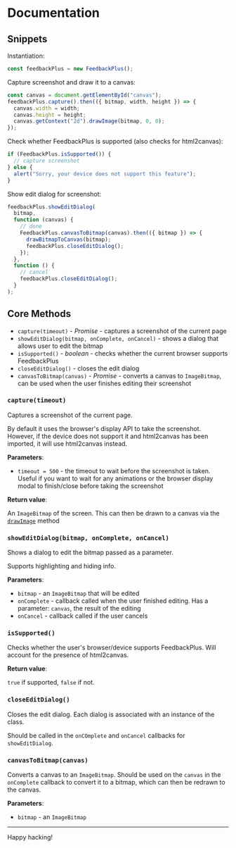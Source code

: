 # Documentation

## Snippets

Instantiation:

```js
const feedbackPlus = new FeedbackPlus();
```

Capture screenshot and draw it to a canvas:

```js
const canvas = document.getElementById("canvas");
feedbackPlus.capture().then(({ bitmap, width, height }) => {
  canvas.width = width;
  canvas.height = height;
  canvas.getContext("2d").drawImage(bitmap, 0, 0);
});
```

Check whether FeedbackPlus is supported (also checks for html2canvas):

```js
if (FeedbackPlus.isSupported()) {
  // capture screenshot
} else {
  alert("Sorry, your device does not support this feature");
}
```

Show edit dialog for screenshot:

```js
feedbackPlus.showEditDialog(
  bitmap,
  function (canvas) {
    // done
    FeedbackPlus.canvasToBitmap(canvas).then(({ bitmap }) => {
      drawBitmapToCanvas(bitmap);
      feedbackPlus.closeEditDialog();
    });
  },
  function () {
    // cancel
    feedbackPlus.closeEditDialog();
  }
);
```

## Core Methods

- `capture(timeout)` - *Promise* - captures a screenshot of the current page
- `showEditDialog(bitmap, onComplete, onCancel)` - shows a dialog that allows user to edit the bitmap
- `isSupported()` - *boolean* - checks whether the current browser supports FeedbackPlus
- `closeEditDialog()` - closes the edit dialog
- `canvasToBitmap(canvas)` - *Promise* - converts a canvas to `ImageBitmap`, can be used when the user finishes editing their screenshot

### `capture(timeout)`

Captures a screenshot of the current page.

By default it uses the browser's display API to take the screenshot. However, if the device does not support it and html2canvas has been imported, it will use html2canvas instead.

**Parameters**:

- `timeout = 500` - the timeout to wait before the screenshot is taken. Useful if you want to wait for any animations or the browser display modal to finish/close before taking the screenshot


**Return value**:

An `ImageBitmap` of the screen. This can then be drawn to a canvas via the [`drawImage`](https://developer.mozilla.org/en-US/docs/Web/API/CanvasRenderingContext2D/drawImage) method

### `showEditDialog(bitmap, onComplete, onCancel)`

Shows a dialog to edit the bitmap passed as a parameter.

Supports highlighting and hiding info.

**Parameters**:

- `bitmap` - an `ImageBitmap` that will be edited
- `onComplete` - callback called when the user finished editing. Has a parameter: `canvas`, the result of the editing
- `onCancel` - callback called if the user cancels

### `isSupported()`

Checks whether the user's browser/device supports FeedbackPlus. Will account for the presence of html2canvas.

**Return value**:

`true` if supported, `false` if not.

### `closeEditDialog()`

Closes the edit dialog. Each dialog is associated with an instance of the class.

Should be called in the `onCOmplete` and `onCancel` callbacks for `showEditDialog`.

### `canvasToBitmap(canvas)`

Converts a canvas to an `ImageBitmap`. Should be used on the `canvas` in the `onComplete` callback to convert it to a bitmap, which can then be redrawn to the canvas.

**Parameters**:

- `bitmap` - an `ImageBitmap`

<hr>
Happy hacking!